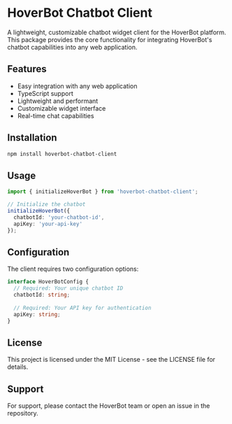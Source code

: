 # HoverBot Chatbot Client

A lightweight, customizable chatbot widget client for the HoverBot platform. This package provides the core functionality for integrating HoverBot's chatbot capabilities into any web application.

## Features

- Easy integration with any web application
- TypeScript support
- Lightweight and performant
- Customizable widget interface
- Real-time chat capabilities

## Installation

```bash
npm install hoverbot-chatbot-client
```

## Usage

```typescript
import { initializeHoverBot } from 'hoverbot-chatbot-client';

// Initialize the chatbot
initializeHoverBot({
  chatbotId: 'your-chatbot-id',
  apiKey: 'your-api-key'
});
```

## Configuration

The client requires two configuration options:

```typescript
interface HoverBotConfig {
  // Required: Your unique chatbot ID
  chatbotId: string;
  
  // Required: Your API key for authentication
  apiKey: string;
}
```

## License

This project is licensed under the MIT License - see the LICENSE file for details.

## Support

For support, please contact the HoverBot team or open an issue in the repository.
